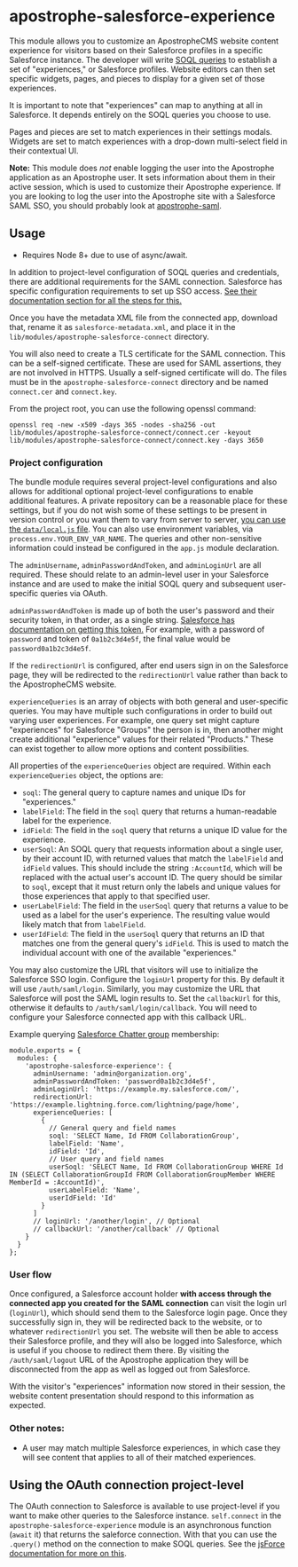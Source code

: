 # apostrophe-salesforce-experience

This module allows you to customize an ApostropheCMS website content experience for visitors based on their Salesforce profiles in a specific Salesforce instance. The developer will write [SOQL queries](https://developer.salesforce.com/docs/atlas.en-us.soql_sosl.meta/soql_sosl/sforce_api_calls_soql.htm) to establish a set of "experiences," or Salesforce profiles. Website editors can then set specific widgets, pages, and pieces to display for a given set of those experiences.

It is important to note that "experiences" can map to anything at all in Salesforce. It depends entirely on the SOQL queries you choose to use.

Pages and pieces are set to match experiences in their settings modals. Widgets are set to match experiences with a drop-down multi-select field in their contextual UI.

**Note:** This module does *not* enable logging the user into the Apostrophe application as an Apostrophe user. It sets information about them in their active session, which is used to customize their Apostrophe experience. If you are looking to log the user into the Apostrophe site with a Salesforce SAML SSO, you should probably look at [apostrophe-saml](https://github.com/apostrophecms/apostrophe-saml).

## Usage
- Requires Node 8+ due to use of async/await.

In addition to project-level configuration of SOQL queries and credentials, there are additional requirements for the SAML connection. Salesforce has specific configuration requirements to set up SSO access. [See their documentation section for all the steps for this.](https://developer.salesforce.com/docs/atlas.en-us.externalidentityImplGuide.meta/externalidentityImplGuide/external_identity_provide_sso_for_web_apps.htm)

Once you have the metadata XML file from the connected app, download that, rename it as `salesforce-metadata.xml`, and place it in the `lib/modules/apostrophe-salesforce-connect` directory.

You will also need to create a TLS certificate for the SAML connection. This can be a self-signed certificate.  These are used for SAML assertions, they are not involved in HTTPS. Usually a self-signed certificate will do. The files must be in the `apostrophe-salesforce-connect` directory and be named `connect.cer` and `connect.key`.

From the project root, you can use the following openssl command:

```
openssl req -new -x509 -days 365 -nodes -sha256 -out lib/modules/apostrophe-salesforce-connect/connect.cer -keyout lib/modules/apostrophe-salesforce-connect/connect.key -days 3650
```

### Project configuration

The bundle module requires several project-level configurations and also allows for additional optional project-level configurations to enable additional features. A private repository can be a reasonable place for these settings, but if you do not wish some of these settings to be present in version control or you want them to vary from server to server, [you can use the `data/local.js` file](https://docs.apostrophecms.org/apostrophe/tutorials/intermediate/deployment#minifying-assets). You can also use environment variables, via `process.env.YOUR_ENV_VAR_NAME`. The queries and other non-sensitive information could instead be configured in the `app.js` module declaration.

The `adminUsername`, `adminPasswordAndToken`, and `adminLoginUrl` are all required. These should relate to an admin-level user in your Salesforce instance and are used to make the initial SOQL query and subsequent user-specific queries via OAuth.

`adminPasswordAndToken` is made up of both the user's password and their security token, in that order, as a single string. [Salesforce has documentation on getting this token.](https://help.salesforce.com/articleView?id=user_security_token.htm&type=5) For example, with a password of `password` and token of `0a1b2c3d4e5f`, the final value would be `password0a1b2c3d4e5f`.

If the `redirectionUrl` is configured, after end users sign in on the Salesforce page, they will be redirected to the `redirectionUrl` value rather than back to the ApostropheCMS website.

`experienceQueries` is an array of objects with both general and user-specific queries. You may have multiple such configurations in order to build out varying user experiences. For example, one query set might capture "experiences" for Salesforce "Groups" the person is in, then another might create additional "experience" values for their related "Products." These can exist together to allow more options and content possibilities.

All properties of the `experienceQueries` object are required. Within each `experienceQueries` object, the options are:

- `soql`: The general query to capture names and unique IDs for "experiences."
- `labelField`: The field in the `soql` query that returns a human-readable label for the experience.
- `idField`: The field in the `soql` query that returns a unique ID value for the experience.
- `userSoql`: An SOQL query that requests information about a single user, by their account ID, with returned values that match the `labelField` and `idField` values. This should include the string `:AccountId`, which will be replaced with the actual user's account ID. The query should be similar to `soql`, except that it must return only the labels and unique values for those experiences that apply to that specified user.
- `userLabelField`: The field in the `userSoql` query that returns a value to be used as a label for the user's experience. The resulting value would likely match that from `labelField`.
- `userIdField`: The field in the `userSoql` query that returns an ID that matches one from the general query's `idField`. This is used to match the individual account with one of the available "experiences."

You may also customize the URL that visitors will use to initialize the Salesforce SSO login. Configure the `loginUrl` property for this. By default it will use `/auth/saml/login`. Similarly, you may customize the URL that Salesforce will post the SAML login results to. Set the `callbackUrl` for this, otherwise it defaults to `/auth/saml/login/callback`. You will need to configure your Salesforce connected app with this callback URL.

Example querying [Salesforce Chatter group](https://help.salesforce.com/articleView?id=user_groups.htm&type=5) membership:
```
module.exports = {
  modules: {
    'apostrophe-salesforce-experience': {
      adminUsername: 'admin@organization.org',
      adminPasswordAndToken: 'password0a1b2c3d4e5f',
      adminLoginUrl: 'https://example.my.salesforce.com/',
      redirectionUrl: 'https://example.lightning.force.com/lightning/page/home',
      experienceQueries: [
        {
          // General query and field names
          soql: 'SELECT Name, Id FROM CollaborationGroup',
          labelField: 'Name',
          idField: 'Id',
          // User query and field names
          userSoql: 'SELECT Name, Id FROM CollaborationGroup WHERE Id IN (SELECT CollaborationGroupId FROM CollaborationGroupMember WHERE MemberId = :AccountId)',
          userLabelField: 'Name',
          userIdField: 'Id'
        }
      ]
      // loginUrl: '/another/login', // Optional
      // callbackUrl: '/another/callback' // Optional
    }
  }
};
```

### User flow

Once configured, a Salesforce account holder **with access through the connected app you created for the SAML connection** can visit the login url (`loginUrl`), which should send them to the Salesforce login page. Once they successfully sign in, they will be redirected back to the website, or to whatever `redirectionUrl` you set. The website will then be able to access their Salesforce profile, and they will also be logged into Salesforce, which is useful if you choose to redirect them there. By visiting the `/auth/saml/logout` URL of the Apostrophe application they will be disconnected from the app as well as logged out from Salesforce.

With the visitor's "experiences" information now stored in their session, the website content presentation should respond to this information as expected.

### Other notes:

- A user may match multiple Salesforce experiences, in which case they will see content that applies to all of their matched experiences.

## Using the OAuth connection project-level

The OAuth connection to Salesforce is available to use project-level if you want to make other queries to the Salesforce instance. `self.connect` in the `apostrophe-salesforce-experience` module is an asynchronous function (`await` it) that returns the saleforce connection. With that you can use the `.query()` method on the connection to make SOQL queries. See the [jsForce documentation for more on this](https://jsforce.github.io/document/#query).